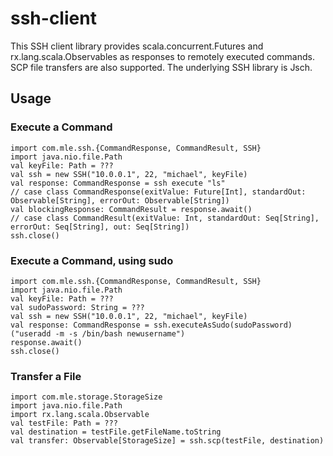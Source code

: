 # ssh-client #

This SSH client library provides scala.concurrent.Futures and rx.lang.scala.Observables as responses to remotely 
executed commands. SCP file transfers are also supported. The underlying SSH library is Jsch.

## Usage ##

### Execute a Command ###

```
import com.mle.ssh.{CommandResponse, CommandResult, SSH}
import java.nio.file.Path
val keyFile: Path = ???
val ssh = new SSH("10.0.0.1", 22, "michael", keyFile)
val response: CommandResponse = ssh execute "ls"
// case class CommandResponse(exitValue: Future[Int], standardOut: Observable[String], errorOut: Observable[String])
val blockingResponse: CommandResult = response.await()
// case class CommandResult(exitValue: Int, standardOut: Seq[String], errorOut: Seq[String], out: Seq[String])
ssh.close()
```

### Execute a Command, using sudo ###

```
import com.mle.ssh.{CommandResponse, CommandResult, SSH}
import java.nio.file.Path
val keyFile: Path = ???
val sudoPassword: String = ???
val ssh = new SSH("10.0.0.1", 22, "michael", keyFile)
val response: CommandResponse = ssh.executeAsSudo(sudoPassword)("useradd -m -s /bin/bash newusername")
response.await()
ssh.close()
```

### Transfer a File ###

```
import com.mle.storage.StorageSize
import java.nio.file.Path
import rx.lang.scala.Observable
val testFile: Path = ???
val destination = testFile.getFileName.toString
val transfer: Observable[StorageSize] = ssh.scp(testFile, destination)
```